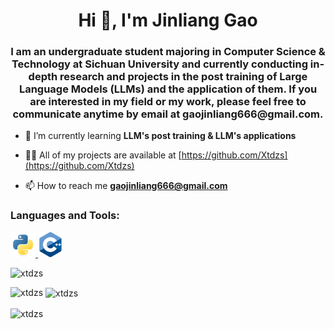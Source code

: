<h1 align="center">Hi 👋, I'm Jinliang Gao</h1>
<h3 align="center">I am an undergraduate student majoring in Computer Science & Technology at Sichuan University and currently conducting in-depth research and projects in the post training of Large Language Models (LLMs) and the application of them. If you are interested in my field or my work, please feel free to communicate anytime by email at gaojinliang666@gmail.com.</h3>

- 🌱 I’m currently learning **LLM's post training & LLM's applications**

- 👨‍💻 All of my projects are available at [https://github.com/Xtdzs](https://github.com/Xtdzs)

- 📫 How to reach me **gaojinliang666@gmail.com**

<h3 align="left">Languages and Tools:</h3>
<p align="left"> <a href="https://www.python.org" target="_blank" rel="noreferrer"> <img src="https://raw.githubusercontent.com/devicons/devicon/master/icons/python/python-original.svg" alt="python" width="40" height="40"/> </a>  <a href="https://www.w3schools.com/cpp/" target="_blank" rel="noreferrer"> <img src="https://raw.githubusercontent.com/devicons/devicon/master/icons/cplusplus/cplusplus-original.svg" alt="cplusplus" width="40" height="40"/> </a> </p>

<p align="left"> <img src="https://komarev.com/ghpvc/?username=xtdzs&label=Profile%20views&color=0e75b6&style=flat" alt="xtdzs" /> </p>

<p><img align="left" src="https://github-readme-stats.vercel.app/api/top-langs?username=xtdzs&show_icons=true&locale=en&layout=compact" alt="xtdzs" /></p>

<p>&nbsp;<img align="center" src="https://github-readme-stats.vercel.app/api?username=xtdzs&show_icons=true&locale=en" alt="xtdzs" /></p>

<p><img align="center" src="https://github-readme-streak-stats.herokuapp.com/?user=xtdzs&" alt="xtdzs" /></p>

